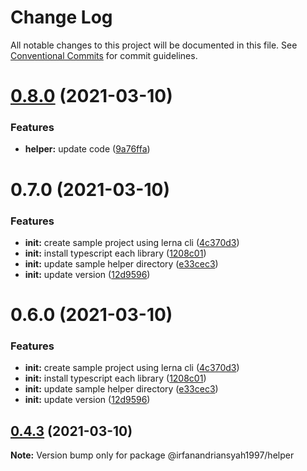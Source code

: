 # Change Log

All notable changes to this project will be documented in this file.
See [Conventional Commits](https://conventionalcommits.org) for commit guidelines.

# [0.8.0](https://github.com/irfanandriansyah1997/lerna/compare/@irfanandriansyah1997/helper@0.7.0...@irfanandriansyah1997/helper@0.8.0) (2021-03-10)


### Features

* **helper:** update code ([9a76ffa](https://github.com/irfanandriansyah1997/lerna/commit/9a76ffa3a8364c01964f27b3175c1df277c550a4))





# 0.7.0 (2021-03-10)


### Features

* **init:** create sample project using lerna cli ([4c370d3](https://github.com/irfanandriansyah1997/lerna/commit/4c370d31166b951eaf7fa6b000795482a902865d))
* **init:** install typescript each library ([1208c01](https://github.com/irfanandriansyah1997/lerna/commit/1208c01fdb408b15a729b28acecd6fdf6196c635))
* **init:** update sample helper directory ([e33cec3](https://github.com/irfanandriansyah1997/lerna/commit/e33cec34da0d9c798a77a4a4508e55f3826d9427))
* **init:** update version ([12d9596](https://github.com/irfanandriansyah1997/lerna/commit/12d9596a4063b55a257ce73b90f0f90addc85989))





# 0.6.0 (2021-03-10)


### Features

* **init:** create sample project using lerna cli ([4c370d3](https://github.com/irfanandriansyah1997/lerna/commit/4c370d31166b951eaf7fa6b000795482a902865d))
* **init:** install typescript each library ([1208c01](https://github.com/irfanandriansyah1997/lerna/commit/1208c01fdb408b15a729b28acecd6fdf6196c635))
* **init:** update sample helper directory ([e33cec3](https://github.com/irfanandriansyah1997/lerna/commit/e33cec34da0d9c798a77a4a4508e55f3826d9427))
* **init:** update version ([12d9596](https://github.com/irfanandriansyah1997/lerna/commit/12d9596a4063b55a257ce73b90f0f90addc85989))





## [0.4.3](https://github.com/irfanandriansyah1997/lerna/compare/@irfanandriansyah1997/helper@0.4.1...@irfanandriansyah1997/helper@0.4.3) (2021-03-10)

**Note:** Version bump only for package @irfanandriansyah1997/helper
